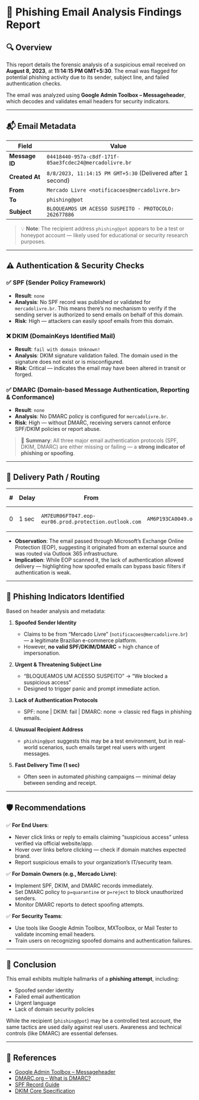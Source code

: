# 📄 Phishing Email Analysis Findings Report

## 🔍 Overview
This report details the forensic analysis of a suspicious email received on **August 8, 2023**, at **11:14:15 PM GMT+5:30**. The email was flagged for potential phishing activity due to its sender, subject line, and failed authentication checks.

The email was analyzed using **Google Admin Toolbox – Messageheader**, which decodes and validates email headers for security indicators.

---

## 📬 Email Metadata

| Field         | Value                                                                 |
|---------------|-----------------------------------------------------------------------|
| **Message ID** | `04418440-957a-c8df-171f-05ae3fcdec24@mercadolivre.br`               |
| **Created At** | `8/8/2023, 11:14:15 PM GMT+5:30` (Delivered after 1 second)          |
| **From**       | `Mercado Livre <notificacoes@mercadolivre.br>`                        |
| **To**         | `phishing@pot`                                                        |
| **Subject**    | `BLOQUEAMOS UM ACESSO SUSPEITO - PROTOCOLO: 262677886`                |

> 💡 **Note**: The recipient address `phishing@pot` appears to be a test or honeypot account — likely used for educational or security research purposes.

---

## ⚠️ Authentication & Security Checks

### ✅ SPF (Sender Policy Framework)
- **Result**: `none`
- **Analysis**: No SPF record was published or validated for `mercadolivre.br`. This means there’s no mechanism to verify if the sending server is authorized to send emails on behalf of this domain.
- **Risk**: High — attackers can easily spoof emails from this domain.

### ❌ DKIM (DomainKeys Identified Mail)
- **Result**: `fail with domain Unknown!`
- **Analysis**: DKIM signature validation failed. The domain used in the signature does not exist or is misconfigured.
- **Risk**: Critical — indicates the email may have been altered in transit or forged.

### ✅ DMARC (Domain-based Message Authentication, Reporting & Conformance)
- **Result**: `none`
- **Analysis**: No DMARC policy is configured for `mercadolivre.br`.
- **Risk**: High — without DMARC, receiving servers cannot enforce SPF/DKIM policies or report abuse.

> 📌 **Summary**: All three major email authentication protocols (SPF, DKIM, DMARC) are either missing or failing — a **strong indicator of phishing or spoofing**.

---

## 🧭 Delivery Path / Routing

| # | Delay | From                                 | To                                     | Protocol | Time Received        |
|---|-------|--------------------------------------|----------------------------------------|----------|----------------------|
| 0 | 1 sec | `AM7EUR06FT047.eop-eur06.prod.protection.outlook.com` | `AM6P193CA0049.outlook.office365.com` | SMTP     | 8/8/2023, 11:14:16 PM |

- **Observation**: The email passed through Microsoft’s Exchange Online Protection (EOP), suggesting it originated from an external source and was routed via Outlook 365 infrastructure.
- **Implication**: While EOP scanned it, the lack of authentication allowed delivery — highlighting how spoofed emails can bypass basic filters if authentication is weak.

---

## 🎯 Phishing Indicators Identified

Based on header analysis and metadata:

1. **Spoofed Sender Identity**  
   - Claims to be from “Mercado Livre” (`notificacoes@mercadolivre.br`) — a legitimate Brazilian e-commerce platform.
   - However, **no valid SPF/DKIM/DMARC** = high chance of impersonation.

2. **Urgent & Threatening Subject Line**  
   - “BLOQUEAMOS UM ACESSO SUSPEITO” → “We blocked a suspicious access”
   - Designed to trigger panic and prompt immediate action.

3. **Lack of Authentication Protocols**  
   - SPF: none | DKIM: fail | DMARC: none → classic red flags in phishing emails.

4. **Unusual Recipient Address**  
   - `phishing@pot` suggests this may be a test environment, but in real-world scenarios, such emails target real users with urgent messages.

5. **Fast Delivery Time (1 sec)**  
   - Often seen in automated phishing campaigns — minimal delay between sending and receipt.

---

## 🛡️ Recommendations

✅ **For End Users**:
- Never click links or reply to emails claiming “suspicious access” unless verified via official website/app.
- Hover over links before clicking — check if domain matches expected brand.
- Report suspicious emails to your organization’s IT/security team.

✅ **For Domain Owners (e.g., Mercado Livre)**:
- Implement SPF, DKIM, and DMARC records immediately.
- Set DMARC policy to `p=quarantine` or `p=reject` to block unauthorized senders.
- Monitor DMARC reports to detect spoofing attempts.

✅ **For Security Teams**:
- Use tools like Google Admin Toolbox, MXToolbox, or Mail Tester to validate incoming email headers.
- Train users on recognizing spoofed domains and authentication failures.

---

## 📎 Conclusion

This email exhibits multiple hallmarks of a **phishing attempt**, including:
- Spoofed sender identity
- Failed email authentication
- Urgent language
- Lack of domain security policies

While the recipient (`phishing@pot`) may be a controlled test account, the same tactics are used daily against real users. Awareness and technical controls (like DMARC) are essential defenses.

---

## 🔗 References

- [Google Admin Toolbox – Messageheader](https://toolbox.googleapps.com/apps/messageheader/)
- [DMARC.org – What is DMARC?](https://dmarc.org/)
- [SPF Record Guide](https://spf-record.net/)
- [DKIM Core Specification](https://datatracker.ietf.org/doc/html/rfc6376)